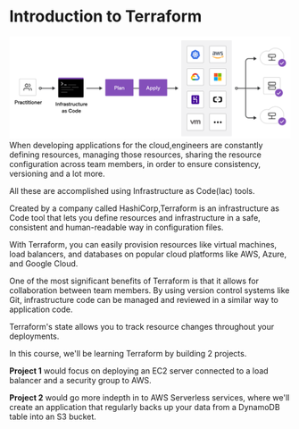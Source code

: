 # Introduction to Terraform

![alt text](https://raw.githubusercontent.com/EducloudHQ/learning_terraform/master/assets/terraform.png)
When developing applications for the cloud,engineers are constantly defining resources, managing those resources, sharing the resource configuration across team members, in order to ensure consistency, versioning and a lot more.

All these are accomplished using Infrastructure as Code(Iac) tools.

Created by a company called HashiCorp,Terraform is an infrastructure as Code tool that lets you define resources and infrastructure in a safe, consistent and human-readable way in configuration files.

With Terraform, you can easily provision resources like virtual machines, load balancers, and databases on popular cloud platforms like AWS, Azure, and Google Cloud.

One of the most significant benefits of Terraform is that it allows for collaboration between team members. By using version control systems like Git, infrastructure code can be managed and reviewed in a similar way to application code.

Terraform's state allows you to track resource changes throughout your deployments.

In this course, we'll be learning Terraform by building 2 projects.

**Project 1** would focus on deploying an EC2 server connected to a load balancer and a security group to AWS.

**Project 2**  would go more indepth in to AWS Serverless services, where we'll create an application that regularly backs up your data
from a DynamoDB table into an S3 bucket.

